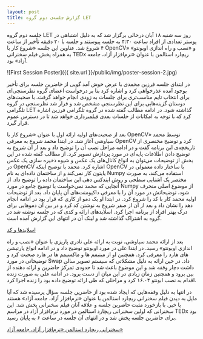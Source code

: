 ```yaml
---
layout: post
title: گزارش جلسه‌ی دوم گروه LET
---
```




جلسه دوم گروه LET روز سه شنبه ۱۸ آبان درحالی برگزار شد که به دلیل اشتباهی در پوستر تعدادی از افراد ساعت ۴:۳۰ به جلسه پیوستند و جلسه با ۲۰ دقیقه تأخیر از ساعت ۴ شروع شد. عناوین این جلسه «شروع کار با OpenCV» و «نصب و راه اندازی اوبونتو» به همراه پخش فیلم سخنرانی TEDx ریچارد استالمن با عنوان «نرم‌افزار آزاد، جامعه آزاد» بود.

![First Session Poster]({{ site.url }}/public/img/poster-session-2.jpg)

در ابتدای جلسه فرزین محمدی با عرض خوش آمد گویی از حاضرین جلسه برای تأخیر بوجود آمده عذرخواهی کرد و اشاره کرد بنا بر درخواست اعضای گروه نظرسنجی‌ای برای انتخاب تایم مناسب‌تری برای جلسات به زودی انجام خواهد گرفت. با صحبت‌های دوستان گزینه‌هایی برای این نظرسنجی مشخص شد و قرار شد نظرسنجی در گروه تلگرامی LET گذاشته شود. در ادامه مطالب گفته شده در گروه تلگرامی فرزین اشاره کرد که با توجه به امکانات از جلسات بعدی فیلمبرداری خواهد شد تا در دسترس عموم قرار گیرد.

بعد از صحبت‌های اولیه ارائه اول با عنوان «شروع کار با OpenCV» توسط محمد سیاوشی آغاز شد. در ابتدا محمد شروع به معرفی OpenCV کرد و توضیح مختصری از تاریخچه‌ی این برنامه گفت و در ادامه مراحل نصب آن را توضیح داد و بعد از آن شروع به توضیح دادن اطلاعات پایه‌ای در مورد پردازش تصویر کرد. از مطالب گفته شده در این بخش از توضیحات می‌توان به انواع کانال‌های یک عکس و شیوه ذخیره سازی یک عکس در OpenCV اشاره کرد. محمد با توضیح اینکه OpenCV با ساختار داده معمولی در پایتون کار نمی‌کند و از ساختمان داده‌ای به نام Numpy استفاده می‌کند، به صورت مختصر یک آشنایی سطحی و روش ایندکس دهی این ساختمان داده را توضیح داد. از آنجایی که محمد نمی‌خواست با توضیح جامع در مورد Numpy از موضوع اصلی منحرف شود، توضیحاتش در مورد آن را  با معرفی داکیومنت‌های آن پایان داد. بعد از توضیحات اولیه محمد کار با کد را شروع کرد. در ابتدا او یک دمو از کاری که قرار بود در ادامه انجام دهد را نشان داد و بعد از آن از صفر شروع به نوشتن کد کرد و در بین آن دموهایی برای درک بهتر افراد از برنامه اجرا کرد. اسلاید‌های ارائه و کدی که در جلسه نوشته شد در گروه به اشتراک گذاشته شد و لینک آن در انتهای این گزارش آمده است.

[اسلایدها و کد](https://github.com/Msiavashi/OpenCV-Presentation)

بعد از ارائه محمد سیاوشی، نوبت به ارائه علی نادری پاریزی با عنوان «نصب و راه اندازی اوبونتو» رسید. در ابتدا علی در مورد اوبونتو توضیح داد و در ادامه انواع پارتیشن های هارد را معرفی کرد. همچنین او از مینیمم ها و ماکسیمم ها در هارد صحبت کرد و توضیحاتی در مورد Swap داد. در حین ارائه به دلیل مشکلاتی که سیستم تصویر سالن داشت دچار وقفه شد و این موضوع باعث شد تا حدودی تمرکز حاضرین و ارائه دهنده از بین برود و همچنین زمان زیادی در این میان از دست برود. در ادامه علی به صورت زنده اقدام به نصب ابونتو ۱۶.۰۴ کرد و مراحلی که طی ارائه توضیح داده بود را زنده اجرا کرد.

در انتها به دلیل وقفه‌هایی که ایجاد شده بود از حاضرین جلسه سؤال پرسیده شد که آیا مایل به دیدن فیلم سخنرانی ریچارد استالمن با عنوان «نرم‌افزار آزاد، جامعه آزاد» هستند یا خیر. با بازخورد مثبت حاضرین جلسه و علاقه آنان فیلم سخنرانی پخش شد. این سخنرانی که اولین سخنرانی ریچارد استالمن در مورد نرم‌افزار آزاد در مراسم TEDx بود برای حاضرین جلسه پخش شد و در انتهای آن جلسه در ساعت ۶ به پایان رسید.

[سخنرانی ریچارد استالمن «نرم‌افزار آزاد، جامعه آزاد»](https://mega.nz/#!tUo0hbIJ!9gT8zhYYmCQYzeor7WoAjezHm2bmg1KuAtL58Cqxwo4)
